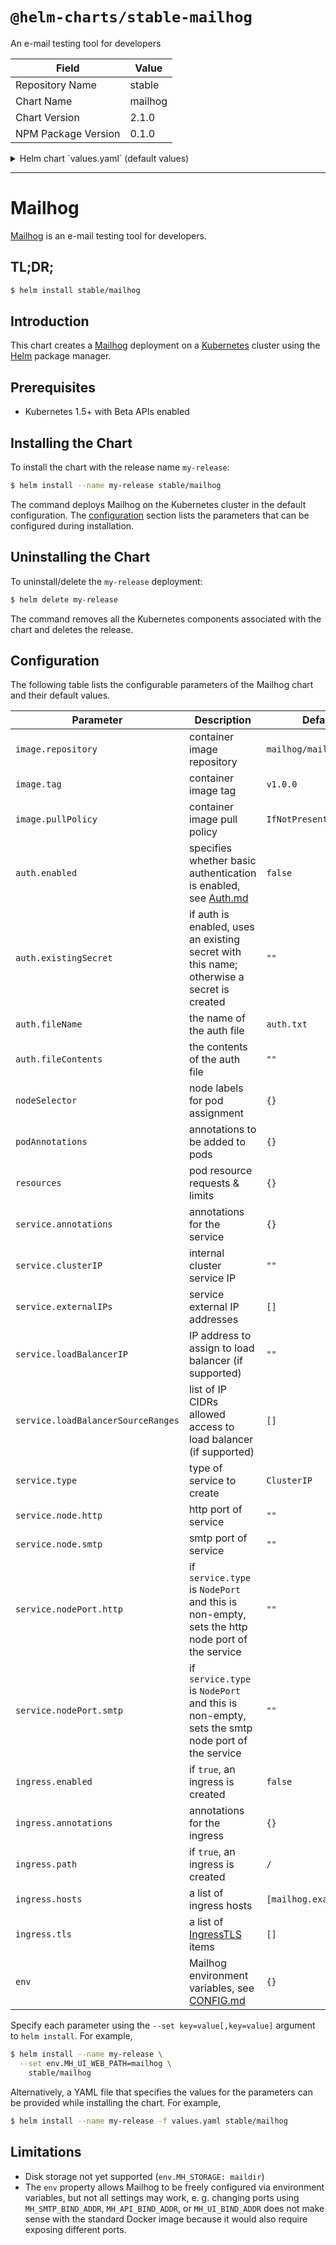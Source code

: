 # `@helm-charts/stable-mailhog`

An e-mail testing tool for developers

| Field               | Value   |
| ------------------- | ------- |
| Repository Name     | stable  |
| Chart Name          | mailhog |
| Chart Version       | 2.1.0   |
| NPM Package Version | 0.1.0   |

<details>

<summary>Helm chart `values.yaml` (default values)</summary>

```yaml
image:
  repository: mailhog/mailhog
  tag: v1.0.0
  pullPolicy: IfNotPresent

service:
  annotations: {}
  clusterIP: ''
  externalIPs: []
  loadBalancerIP: ''
  loadBalancerSourceRanges: []
  type: ClusterIP
  port:
    http: 8025
    smtp: 1025
  nodePort:
    http: ''
    smtp: ''

ingress:
  enabled: false
  annotations: {}
  path: /
  hosts:
    - mailhog.example.com
  tls: []
  #  - hosts:
  #      - mailhog.example.com
  #    secretName: tls-mailhog

auth:
  enabled: false
  existingSecret: ''
  fileName: auth.txt
  fileContents: ''

podAnnotations: {}
resources: {}
env: {}
```

</details>

---

# Mailhog

[Mailhog](http://iankent.uk/project/mailhog/) is an e-mail testing tool for developers.

## TL;DR;

```bash
$ helm install stable/mailhog
```

## Introduction

This chart creates a [Mailhog](http://iankent.uk/project/mailhog/) deployment on a [Kubernetes](http://kubernetes.io)
cluster using the [Helm](https://helm.sh) package manager.

## Prerequisites

- Kubernetes 1.5+ with Beta APIs enabled

## Installing the Chart

To install the chart with the release name `my-release`:

```bash
$ helm install --name my-release stable/mailhog
```

The command deploys Mailhog on the Kubernetes cluster in the default configuration. The [configuration](#configuration)
section lists the parameters that can be configured during installation.

## Uninstalling the Chart

To uninstall/delete the `my-release` deployment:

```bash
$ helm delete my-release
```

The command removes all the Kubernetes components associated with the chart and deletes the release.

## Configuration

The following table lists the configurable parameters of the Mailhog chart and their default values.

| Parameter                          | Description                                                                                                                   | Default                 |
| ---------------------------------- | ----------------------------------------------------------------------------------------------------------------------------- | ----------------------- |
| `image.repository`                 | container image repository                                                                                                    | `mailhog/mailhog`       |
| `image.tag`                        | container image tag                                                                                                           | `v1.0.0`                |
| `image.pullPolicy`                 | container image pull policy                                                                                                   | `IfNotPresent`          |
| `auth.enabled`                     | specifies whether basic authentication is enabled, see [Auth.md](https://github.com/mailhog/MailHog/blob/master/docs/Auth.md) | `false`                 |
| `auth.existingSecret`              | if auth is enabled, uses an existing secret with this name; otherwise a secret is created                                     | `""`                    |
| `auth.fileName`                    | the name of the auth file                                                                                                     | `auth.txt`              |
| `auth.fileContents`                | the contents of the auth file                                                                                                 | `""`                    |
| `nodeSelector`                     | node labels for pod assignment                                                                                                | `{}`                    |
| `podAnnotations`                   | annotations to be added to pods                                                                                               | `{}`                    |
| `resources`                        | pod resource requests & limits                                                                                                | `{}`                    |
| `service.annotations`              | annotations for the service                                                                                                   | `{}`                    |
| `service.clusterIP`                | internal cluster service IP                                                                                                   | `""`                    |
| `service.externalIPs`              | service external IP addresses                                                                                                 | `[]`                    |
| `service.loadBalancerIP`           | IP address to assign to load balancer (if supported)                                                                          | `""`                    |
| `service.loadBalancerSourceRanges` | list of IP CIDRs allowed access to load balancer (if supported)                                                               | `[]`                    |
| `service.type`                     | type of service to create                                                                                                     | `ClusterIP`             |
| `service.node.http`                | http port of service                                                                                                          | `""`                    |
| `service.node.smtp`                | smtp port of service                                                                                                          | `""`                    |
| `service.nodePort.http`            | if `service.type` is `NodePort` and this is non-empty, sets the http node port of the service                                 | `""`                    |
| `service.nodePort.smtp`            | if `service.type` is `NodePort` and this is non-empty, sets the smtp node port of the service                                 | `""`                    |
| `ingress.enabled`                  | if `true`, an ingress is created                                                                                              | `false`                 |
| `ingress.annotations`              | annotations for the ingress                                                                                                   | `{}`                    |
| `ingress.path`                     | if `true`, an ingress is created                                                                                              | `/`                     |
| `ingress.hosts`                    | a list of ingress hosts                                                                                                       | `[mailhog.example.com]` |
| `ingress.tls`                      | a list of [IngressTLS](https://v1-8.docs.kubernetes.io/docs/api-reference/v1.8/#ingresstls-v1beta1-extensions) items          | `[]`                    |
| `env`                              | Mailhog environment variables, see [CONFIG.md](https://github.com/mailhog/MailHog/blob/master/docs/CONFIG.md)                 | `{}`                    |

Specify each parameter using the `--set key=value[,key=value]` argument to `helm install`. For example,

```bash
$ helm install --name my-release \
  --set env.MH_UI_WEB_PATH=mailhog \
    stable/mailhog
```

Alternatively, a YAML file that specifies the values for the parameters can be provided while installing the chart. For example,

```bash
$ helm install --name my-release -f values.yaml stable/mailhog
```

## Limitations

- Disk storage not yet supported (`env.MH_STORAGE: maildir`)
- The `env` property allows Mailhog to be freely configured via environment variables, but not all settings may work,
  e. g. changing ports using `MH_SMTP_BIND_ADDR`, `MH_API_BIND_ADDR`, or `MH_UI_BIND_ADDR` does not make sense with the
  standard Docker image because it would also require exposing different ports.
